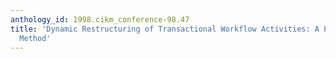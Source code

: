 ```yaml
---
anthology_id: 1998.cikm_conference-98.47
title: 'Dynamic Restructuring of Transactional Workflow Activities: A Practical Implementation
  Method'
---
```

